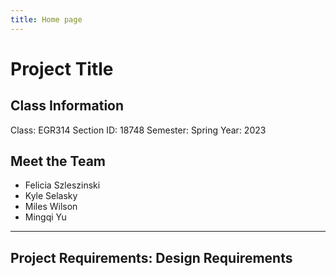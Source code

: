 ```yaml
---
title: Home page
---
```




# Project Title

## Class Information

Class: EGR314
Section ID: 18748
Semester: Spring
Year: 2023

## Meet the Team

* Felicia Szleszinski
* Kyle Selasky
* Miles Wilson
* Mingqi Yu


---
Project Requirements: Design Requirements 
---
